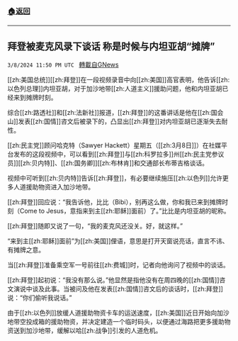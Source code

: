 ###  [:house:返回](README.md)
---


## 拜登被麦克风录下谈话 称是时候与内坦亚胡“摊牌”
`3/8/2024 11:50 PM UTC ` [轉載自GNews](https://gnews.org/articles/2378551)

[[zh:美国总统]][[zh:拜登]]在一段视频录音中向[[zh:美国]]高官表明，他告诉[[zh:以色列总理]]内坦亚胡，对于加沙地带[[zh:人道主义]]援助问题，他和内坦亚胡已经来到摊牌时刻。

综合[[zh:路透社]]和[[zh:法新社]]报道，[[zh:拜登]]的这番讲话是他在[[zh:国会山]]发表[[zh:国情]]咨文后被录下的，凸显出[[zh:拜登]]对内坦亚胡已逐渐失去耐性。

[[zh:民主党]]顾问哈克特（Sawyer Hackett）星期五（[[zh:3月8日]]）在社媒平台发布的这段视频中，可以看到[[zh:拜登]]与[[zh:科罗拉多]]州[[zh:民主党参议员]][[zh:贝内特]]、[[zh:国务卿]][[zh:布林肯]]和交通部长布蒂吉格谈话。

视频中可听到[[zh:贝内特]]告诉[[zh:拜登]]，有必要继续施压[[zh:以色列]]允许更多人道援助物资进入加沙地带。

[[zh:拜登]]回应说：“我告诉他，比比（Bibi），别再这么做，你和我已来到摊牌时刻（Come to Jesus，意指来到主[[zh:耶稣]]面前）了。”比比是内坦亚胡的昵称。

[[zh:拜登]]随即又说了一句，“我的麦克风还没关。好，就这样。”

“来到主[[zh:耶稣]]面前”为[[zh:美国]]俚语，意思是打开天窗说亮话，直言不讳、有摊牌之意。

当[[zh:拜登]]准备乘空军一号前往[[zh:费城]]时，记者向他询问了视频中的谈话。

[[zh:拜登]]起初说：“我没有那么说。”他显然是指他没有在周四晚的[[zh:国情]]咨文演说中谈及此事。当被问及他在发表[[zh:国情]]咨文后的谈话时，[[zh:拜登]]说：“你们偷听我说话。”

由于[[zh:以色列]]放缓人道援助物资卡车的运送速度，[[zh:美国]]近日开始向加沙地带空投成箱的援助物资，并决定建造一个临时码头，以便通过海路把更多援助物资送到加沙地带，缓解以哈[[zh:战争]]引发的人道危机。
